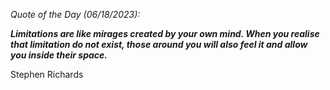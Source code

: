 *Quote of the Day (06/18/2023):*

_**Limitations are like mirages created by your own mind. When you realise that limitation do not exist, those around you will also feel it and allow you inside their space.**_

Stephen Richards